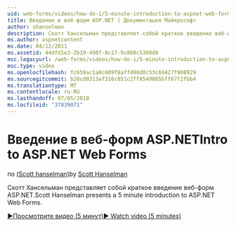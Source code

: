 ```yaml
---
uid: web-forms/videos/how-do-i/5-minute-introduction-to-aspnet-web-forms
title: Введение в веб-форм ASP.NET | Документация Майкрософт
author: shanselman
description: Скотт Хансельман представляет собой краткое введение веб-форм ASP.NET.
ms.author: aspnetcontent
ms.date: 04/12/2011
ms.assetid: 44dfd1e3-2b19-490f-8c27-9c860c5309d8
msc.legacyurl: /web-forms/videos/how-do-i/5-minute-introduction-to-aspnet-web-forms
msc.type: video
ms.openlocfilehash: fc659ac1a0c609f8aff498d0c53c69427f908929
ms.sourcegitcommit: b28cd0313af316c051c2ff8549865bff67f2fbb4
ms.translationtype: MT
ms.contentlocale: ru-RU
ms.lasthandoff: 07/05/2018
ms.locfileid: "37839071"
---
```

<a name="intro-to-aspnet-web-forms"></a><span data-ttu-id="896ee-103">Введение в веб-форм ASP.NET</span><span class="sxs-lookup"><span data-stu-id="896ee-103">Intro to ASP.NET Web Forms</span></span>
====================
<span data-ttu-id="896ee-104">по [(Scott hanselman)](https://github.com/shanselman)</span><span class="sxs-lookup"><span data-stu-id="896ee-104">by [Scott Hanselman](https://github.com/shanselman)</span></span>

<span data-ttu-id="896ee-105">Скотт Хансельман представляет собой краткое введение веб-форм ASP.NET.</span><span class="sxs-lookup"><span data-stu-id="896ee-105">Scott Hanselman presents a 5 minute introduction to ASP.NET Web Forms.</span></span>

[<span data-ttu-id="896ee-106">&#9654;Просмотрите видео (5 минут)</span><span class="sxs-lookup"><span data-stu-id="896ee-106">&#9654; Watch video (5 minutes)</span></span>](https://channel9.msdn.com/Blogs/ASP-NET-Site-Videos/5-minute-introduction-to-aspnet-web-forms)
